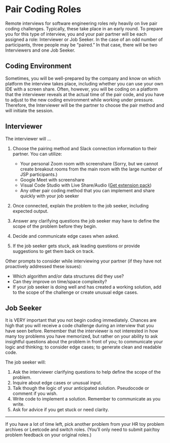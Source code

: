 # Pair Coding Roles

Remote interviews for software engineering roles rely heavily on live pair coding challenges. Typically, these take place in an early round. To prepare you for this type of interview, you and your pair partner will be each assigned a role: Interviewer or Job Seeker. In the case of an odd number of participants, three people may be “paired.” In that case, there will be two Interviewers and one Job Seeker.

## Coding Environment

Sometimes, you will be well-prepared by the company and know on which platform the interview takes place, including whether you can use your own IDE with a screen share. Often, however, you will be coding on a platform that the interviewer reveals at the actual time of the pair code, and you have to adjust to the new coding environment while working under pressure. Therefore, the Interviewer will be the partner to choose the pair method and will initiate the session.

## Interviewer

The interviewer will ... 

1. Choose the pairing method and Slack connection information to their partner. You can utilize:
   - Your personal Zoom room with screenshare (Sorry, but we cannot create breakout rooms from the main room with the large number of JSP participants.)
   - Google Meet with screenshare
   - Visual Code Studio with Live Share/Audio ([Get extension pack](https://marketplace.visualstudio.com/items?itemName=MS-vsliveshare.vsliveshare-pack))
   - Any other pair coding method that you can implement and share quickly with your job seeker

2. Once connected, explain the problem to the job seeker, including expected output. 
3. Answer any clarifying questions the job seeker may have to define the scope of the problem before they begin.
4. Decide and communicate edge cases when asked.
5. If the job seeker gets stuck, ask leading questions or provide suggestions to get them back on track.

Other prompts to consider while interviewing your partner (if they have not proactively addressed these issues):

* Which algorithm and/or data structures did they use?
* Can they improve on time/space complexity?
* If your job seeker is doing well and has created a working solution, add to the scope of the challenge or create unusual edge cases.

## Job Seeker

It is VERY important that you not begin coding immediately. Chances are high that you will receive a code challenge during an interview that you have seen before. Remember that the interviewer is not interested in how many toy problems you have memorized, but rather on your ability to ask insightful questions about the problem in front of you; to communicate your logic and thinking; to consider edge cases; to generate clean and readable code.

The job seeker will:

1. Ask the interviewer clarifying questions to help define the scope of the problem.
2. Inquire about edge cases or unusual input.
3. Talk though the logic of your anticipated solution. Pseudocode or comment if you wish.
4. Write code to implement a solution. Remember to communicate as you write.
5. Ask for advice if you get stuck or need clarity.

---
If you have a lot of time left, pick another problem from your HR toy problem archives or Leetcode and switch roles. (You’ll only need to submit pair/toy problem feedback on your original roles.)
